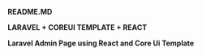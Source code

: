 **README.MD**

**LARAVEL + COREUI TEMPLATE + REACT**

**Laravel Admin Page using React and Core Ui Template**
